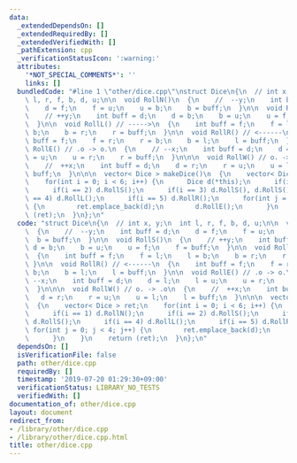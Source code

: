 ```yaml
---
data:
  _extendedDependsOn: []
  _extendedRequiredBy: []
  _extendedVerifiedWith: []
  _pathExtension: cpp
  _verificationStatusIcon: ':warning:'
  attributes:
    '*NOT_SPECIAL_COMMENTS*': ''
    links: []
  bundledCode: "#line 1 \"other/dice.cpp\"\nstruct Dice\n{\n  // int x, y;\n  int\
    \ l, r, f, b, d, u;\n\n  void RollN()\n  {\n    //  --y;\n    int buff = d;\n\
    \    d = f;\n    f = u;\n    u = b;\n    b = buff;\n  }\n\n  void RollS()\n  {\n\
    \    // ++y;\n    int buff = d;\n    d = b;\n    b = u;\n    u = f;\n    f = buff;\n\
    \  }\n\n  void RollL() // ----->\n  {\n    int buff = f;\n    f = l;\n    l =\
    \ b;\n    b = r;\n    r = buff;\n  }\n\n  void RollR() // <------\n  {\n    int\
    \ buff = f;\n    f = r;\n    r = b;\n    b = l;\n    l = buff;\n  }\n\n  void\
    \ RollE() // .o -> o.\n  {\n    // --x;\n    int buff = d;\n    d = l;\n    l\
    \ = u;\n    u = r;\n    r = buff;\n  }\n\n\n  void RollW() // o. -> .o\n  {\n\
    \    //  ++x;\n    int buff = d;\n    d = r;\n    r = u;\n    u = l;\n    l =\
    \ buff;\n  }\n\n\n  vector< Dice > makeDice()\n  {\n    vector< Dice > ret;\n\
    \    for(int i = 0; i < 6; i++) {\n      Dice d(*this);\n      if(i == 1) d.RollN();\n\
    \      if(i == 2) d.RollS();\n      if(i == 3) d.RollS(), d.RollS();\n      if(i\
    \ == 4) d.RollL();\n      if(i == 5) d.RollR();\n      for(int j = 0; j < 4; j++)\
    \ {\n        ret.emplace_back(d);\n        d.RollE();\n      }\n    }\n    return\
    \ (ret);\n  }\n};\n"
  code: "struct Dice\n{\n  // int x, y;\n  int l, r, f, b, d, u;\n\n  void RollN()\n\
    \  {\n    //  --y;\n    int buff = d;\n    d = f;\n    f = u;\n    u = b;\n  \
    \  b = buff;\n  }\n\n  void RollS()\n  {\n    // ++y;\n    int buff = d;\n   \
    \ d = b;\n    b = u;\n    u = f;\n    f = buff;\n  }\n\n  void RollL() // ----->\n\
    \  {\n    int buff = f;\n    f = l;\n    l = b;\n    b = r;\n    r = buff;\n \
    \ }\n\n  void RollR() // <------\n  {\n    int buff = f;\n    f = r;\n    r =\
    \ b;\n    b = l;\n    l = buff;\n  }\n\n  void RollE() // .o -> o.\n  {\n    //\
    \ --x;\n    int buff = d;\n    d = l;\n    l = u;\n    u = r;\n    r = buff;\n\
    \  }\n\n\n  void RollW() // o. -> .o\n  {\n    //  ++x;\n    int buff = d;\n \
    \   d = r;\n    r = u;\n    u = l;\n    l = buff;\n  }\n\n\n  vector< Dice > makeDice()\n\
    \  {\n    vector< Dice > ret;\n    for(int i = 0; i < 6; i++) {\n      Dice d(*this);\n\
    \      if(i == 1) d.RollN();\n      if(i == 2) d.RollS();\n      if(i == 3) d.RollS(),\
    \ d.RollS();\n      if(i == 4) d.RollL();\n      if(i == 5) d.RollR();\n     \
    \ for(int j = 0; j < 4; j++) {\n        ret.emplace_back(d);\n        d.RollE();\n\
    \      }\n    }\n    return (ret);\n  }\n};\n"
  dependsOn: []
  isVerificationFile: false
  path: other/dice.cpp
  requiredBy: []
  timestamp: '2019-07-20 01:29:30+09:00'
  verificationStatus: LIBRARY_NO_TESTS
  verifiedWith: []
documentation_of: other/dice.cpp
layout: document
redirect_from:
- /library/other/dice.cpp
- /library/other/dice.cpp.html
title: other/dice.cpp
---
```

